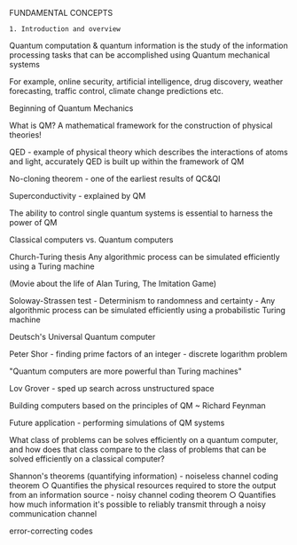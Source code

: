 FUNDAMENTAL CONCEPTS


	1. Introduction and overview


Quantum computation & quantum information is the study of the information processing tasks that can be accomplished using Quantum mechanical systems

For example, online security, artificial intelligence, drug discovery, weather forecasting, traffic control, climate change predictions etc.

Beginning of Quantum Mechanics

What is QM? 
A mathematical framework for the construction of physical theories!

QED - example of physical theory which describes the interactions of atoms and light, accurately
QED is built up within the framework of QM

No-cloning theorem
	- one of the earliest results of QC&QI

Superconductivity
	- explained by QM

The ability to control single quantum systems is essential to harness the power of QM

Classical computers vs. Quantum computers

Church-Turing thesis
	Any algorithmic process can be simulated efficiently using a Turing machine

(Movie about the life of Alan Turing, The Imitation Game)

Soloway-Strassen test
	- Determinism to randomness and certainty
	- Any algorithmic process can be simulated efficiently using a probabilistic Turing machine


Deutsch's Universal Quantum computer

Peter Shor
	- finding prime factors of an integer
	- discrete logarithm problem

"Quantum computers are more powerful than Turing machines"

Lov Grover
	- sped up search across unstructured space

Building computers based on the principles of QM ~ Richard Feynman

Future application
	- performing simulations of QM systems 


What class of problems can be solves efficiently on a quantum computer, and how does that class compare to the class of problems that can be solved efficiently on a classical computer?


Shannon's theorems (quantifying information)
	- noiseless channel coding theorem
		○ Quantifies the physical resources required to store the output from an information source
	- noisy channel coding theorem
		○ Quantifies how much information it's possible to reliably transmit through a noisy communication channel
	
error-correcting codes



